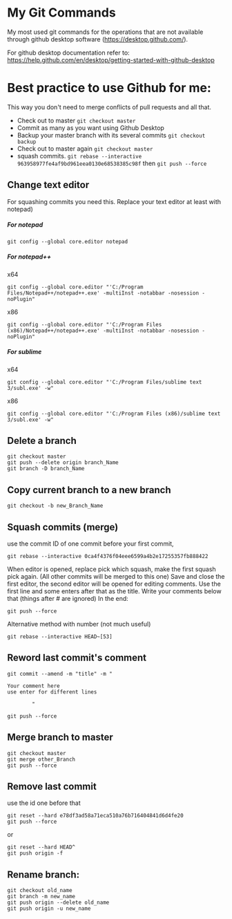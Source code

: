 # My Git Commands
My most used git commands for the operations that are not available through github desktop software (https://desktop.github.com/).

For github desktop documentation refer to:
https://help.github.com/en/desktop/getting-started-with-github-desktop

# Best practice to use Github for me:
This way you don't need to merge conflicts of pull requests and all that.

* Check out to master
``git checkout master``
* Commit as many as you want using Github Desktop
* Backup your master branch with its several commits 
``git checkout backup``
* Check out to master again
``git checkout master``
* squash commits.
``git rebase --interactive 963958977fe4af9bd961eea0130e68538385c98f`` then ``git push --force``



## Change text editor
For squashing commits you need this. Replace your text editor at least with notepad)
##### For notepad
```
git config --global core.editor notepad
```

##### For notepad++
x64
```
git config --global core.editor "'C:/Program Files/Notepad++/notepad++.exe' -multiInst -notabbar -nosession -noPlugin"
```
x86
```
git config --global core.editor "'C:/Program Files (x86)/Notepad++/notepad++.exe' -multiInst -notabbar -nosession -noPlugin"
```
##### For sublime
x64
```
git config --global core.editor "'C:/Program Files/sublime text 3/subl.exe' -w"
```
x86
```
git config --global core.editor "'C:/Program Files (x86)/sublime text 3/subl.exe' -w"
```

## Delete a branch
```
git checkout master
git push --delete origin branch_Name
git branch -D branch_Name
```
## Copy current branch to a new branch 
```
git checkout -b new_Branch_Name
```
## Squash commits (merge)
use the commit ID of one commit before your first commit, 
```
git rebase --interactive 0ca4f4376f04eee6599a4b2e17255357fb888422
```
When editor is opened, 
replace pick which squash, 
make the first squash pick again. (All other commits will be merged to this one)
Save and close the first editor, 
the second editor will be opened for editing comments. 
Use the first line and some enters after that as the title. 
Write your comments below that (things after # are ignored)
In the end:
```
git push --force
```
Alternative method with number (not much useful)
```
git rebase --interactive HEAD~[53]
```
## Reword last commit's comment
```
git commit --amend -m "title" -m "

Your comment here
use enter for different lines

		"
```
```
git push --force
```
## Merge branch to master
```
git checkout master
git merge other_Branch
git push --force
```
## Remove last commit
use the id one before that
```
git reset --hard e78df3ad58a71eca510a76b716404841d6d4fe20
git push --force
```
or
```
git reset --hard HEAD^
git push origin -f
```

## Rename branch:
```
git checkout old_name
git branch -m new_name
git push origin --delete old_name
git push origin -u new_name
```
